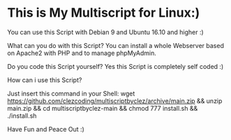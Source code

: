# This is My Multiscript for Linux:)
You can use this Script with Debian 9 and Ubuntu 16.10 and higher :)

What can you do with this Script?
You can install a whole Webserver based on Apache2 with PHP and to manage phpMyAdmin.

Do you code this Script yourself?
Yes this Script is completely self coded :)

How can i use this Script?

Just insert this command in your Shell:
wget https://github.com/clezcoding/multiscriptbyclez/archive/main.zip && unzip main.zip && cd multiscriptbyclez-main && chmod 777 install.sh && ./install.sh

Have Fun and Peace Out :)
